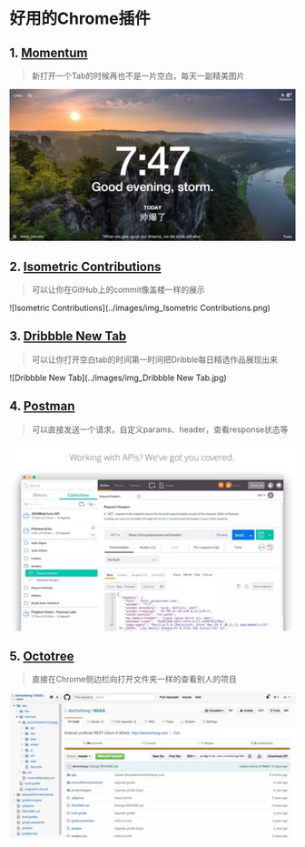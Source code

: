# 好用的Chrome插件
## 1. [Momentum](https://chrome.google.com/webstore/detail/momentum/laookkfknpbbblfpciffpaejjkokdgca)
> 新打开一个Tab的时候再也不是一片空白，每天一副精美图片

![Momentum](../images/img_momentum.png)

## 2. [Isometric Contributions](https://chrome.google.com/webstore/detail/isometric-contributions/mjoedlfflcchnleknnceiplgaeoegien)
> 可以让你在GitHub上的commit像盖楼一样的展示

![Isometric Contributions](../images/img_Isometric Contributions.png)

## 3. [Dribbble New Tab](https://chrome.google.com/webstore/detail/dribbble-new-tab/hmhjbefkpednjogghoibpejdmemkinbn)
> 可以让你打开空白tab的时间第一时间把Dribble每日精选作品展现出来

![Dribbble New Tab](../images/img_Dribbble New Tab.jpg)

## 4. [Postman](https://chrome.google.com/webstore/detail/fhbjgbiflinjbdggehcddcbncdddomop)
> 可以直接发送一个请求，自定义params、header，查看response状态等

![Postman](../images/img_Postman.png)

## 5. [Octotree](https://github.com/buunguyen/octotree)
> 直接在Chrome侧边栏向打开文件夹一样的查看别人的项目

![Octotree](../images/img_Octotree.png)
